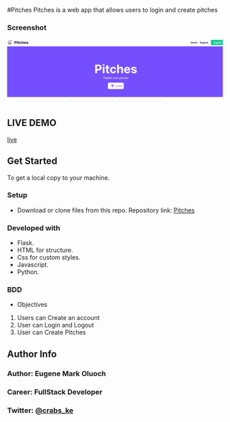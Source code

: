 #Pitches
Pitches is a web app that allows users to login and create pitches


### Screenshot
![ScreenShot](https://github.com/Eugene-Oluoch/Pitches/blob/master/app/static/images/pitches.png)
## LIVE DEMO
[live](https://eugene-pitches.herokuapp.com/)
## Get Started
To get a local copy to your machine.
### Setup
* Download or clone files from this repo.
Repository link: [Pitches](https://github.com/Eugene-Oluoch/Pitches)
### Developed with
* Flask.
* HTML for structure.
* Css for custom styles.
* Javascript.
* Python.
### BDD
* Objectives
1. Users can Create an account
2. User can Login and Logout
3. User can Create Pitches
## Author Info
### Author: Eugene Mark Oluoch
### Career: FullStack Developer
### Twitter: [@crabs_ke](https://twitter.com/crabs_ke)